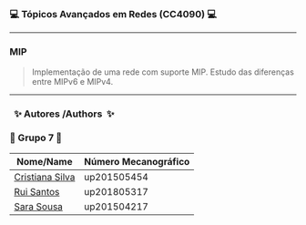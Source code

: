 ### :computer: Tópicos Avançados em Redes (CC4090) :computer:

---------------------------------------------------------------------------------------

### MIP
> Implementação de uma rede com suporte MIP. Estudo das diferenças entre MIPv6 e MIPv4.

---------------------------------------------------------------------------------------

### &nbsp; :sparkles: Autores&nbsp;/Authors&nbsp; :sparkles:
### :busts_in_silhouette: Grupo 7 :busts_in_silhouette:
| Nome/Name                                             | Número Mecanográfico |
|-------------------------------------------------------|----------------------|
| [Cristiana Silva](https://github.com/CristianaMorais) | up201505454          |        
| [Rui Santos](https://github.com/RSantos42)            | up201805317          |       
| [Sara Sousa](https://github.com/SaraSousa97)          | up201504217          |      

